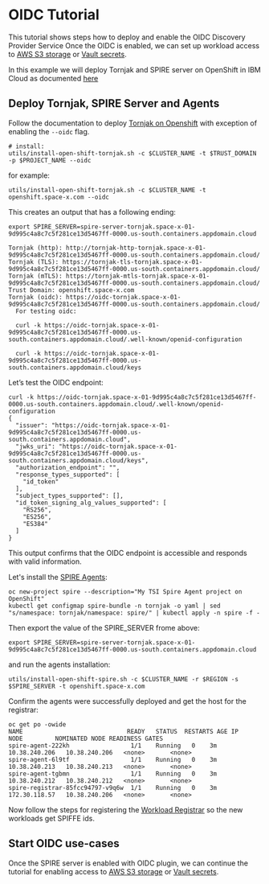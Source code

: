 # OIDC Tutorial
This tutorial shows steps how to deploy and enable the OIDC Discovery Provider Service
Once the OIDC is enabled, we can set up workload access to [AWS S3 storage](./spire-oidc-aws-s3.md)
or [Vault secrets](./spire-oidc-vault.md).

In this example we will deploy Tornjak and SPIRE server on OpenShift in IBM Cloud as documented [here](./spire-on-openshift.md])

## Deploy Tornjak, SPIRE Server and Agents
Follow the documentation to deploy [Tornjak on Openshift](./spire-on-openshift.md#deploy-on-openshift])
with exception of enabling the `--oidc` flag.

```
# install:
utils/install-open-shift-tornjak.sh -c $CLUSTER_NAME -t $TRUST_DOMAIN -p $PROJECT_NAME --oidc
```

for example:

```console
utils/install-open-shift-tornjak.sh -c $CLUSTER_NAME -t openshift.space-x.com --oidc
```

This creates an output that has a following ending:

```
export SPIRE_SERVER=spire-server-tornjak.space-x-01-9d995c4a8c7c5f281ce13d5467ff-0000.us-south.containers.appdomain.cloud

Tornjak (http): http://tornjak-http-tornjak.space-x-01-9d995c4a8c7c5f281ce13d5467ff-0000.us-south.containers.appdomain.cloud/
Tornjak (TLS): https://tornjak-tls-tornjak.space-x-01-9d995c4a8c7c5f281ce13d5467ff-0000.us-south.containers.appdomain.cloud/
Tornjak (mTLS): https://tornjak-mtls-tornjak.space-x-01-9d995c4a8c7c5f281ce13d5467ff-0000.us-south.containers.appdomain.cloud/
Trust Domain: openshift.space-x.com
Tornjak (oidc): https://oidc-tornjak.space-x-01-9d995c4a8c7c5f281ce13d5467ff-0000.us-south.containers.appdomain.cloud/
  For testing oidc:

  curl -k https://oidc-tornjak.space-x-01-9d995c4a8c7c5f281ce13d5467ff-0000.us-south.containers.appdomain.cloud/.well-known/openid-configuration

  curl -k https://oidc-tornjak.space-x-01-9d995c4a8c7c5f281ce13d5467ff-0000.us-south.containers.appdomain.cloud/keys
```

Let’s test the OIDC endpoint:
```
curl -k https://oidc-tornjak.space-x-01-9d995c4a8c7c5f281ce13d5467ff-0000.us-south.containers.appdomain.cloud/.well-known/openid-configuration
{
  "issuer": "https://oidc-tornjak.space-x-01-9d995c4a8c7c5f281ce13d5467ff-0000.us-south.containers.appdomain.cloud",
  "jwks_uri": "https://oidc-tornjak.space-x-01-9d995c4a8c7c5f281ce13d5467ff-0000.us-south.containers.appdomain.cloud/keys",
  "authorization_endpoint": "",
  "response_types_supported": [
    "id_token"
  ],
  "subject_types_supported": [],
  "id_token_signing_alg_values_supported": [
    "RS256",
    "ES256",
    "ES384"
  ]
}
```

This output confirms that the OIDC endpoint is accessible and responds with valid information.

Let's install the [SPIRE Agents](./spire-on-openshift.md#step-2-installing-spire-agents-on-openshift):

```console
oc new-project spire --description="My TSI Spire Agent project on OpenShift"
kubectl get configmap spire-bundle -n tornjak -o yaml | sed "s/namespace: tornjak/namespace: spire/" | kubectl apply -n spire -f -
```

Then export the value of the SPIRE_SERVER frome above:

```
export SPIRE_SERVER=spire-server-tornjak.space-x-01-9d995c4a8c7c5f281ce13d5467ff-0000.us-south.containers.appdomain.cloud
```
and run the agents installation:

```console
utils/install-open-shift-spire.sh -c $CLUSTER_NAME -r $REGION -s $SPIRE_SERVER -t openshift.space-x.com
```

Confirm the agents were successfully deployed and get the host for the registrar:

```console
oc get po -owide
NAME                             READY   STATUS  RESTARTS AGE IP            NODE         NOMINATED NODE READINESS GATES
spire-agent-222kh                 1/1    Running   0    3m   10.38.240.206   10.38.240.206   <none>       <none>
spire-agent-6l9tf                 1/1    Running   0    3m   10.38.240.213   10.38.240.213   <none>       <none>
spire-agent-tgbmn                 1/1    Running   0    3m   10.38.240.212   10.38.240.212   <none>       <none>
spire-registrar-85fcc94797-v9q6w  1/1    Running   0    3m   172.30.118.57   10.38.240.206   <none>       <none>
```
Now follow the steps for registering the [Workload Registrar](./spire-workload-registrar.md#register-workload-registrar-with-the-spire-server) so the new workloads get SPIFFE ids.

## Start OIDC use-cases
Once the SPIRE server is enabled with OIDC plugin, we can continue the tutorial
for enabling access to [AWS S3 storage](./spire-oidc-aws-s3.md)
or [Vault secrets](./spire-oidc-vault.md).
